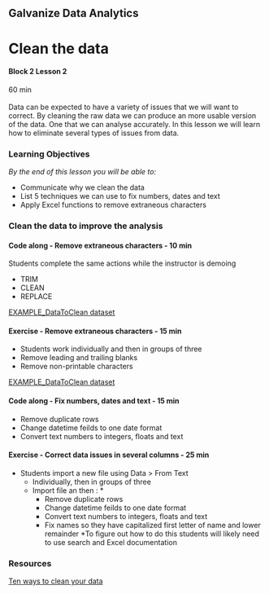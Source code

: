 ## Galvanize Data Analytics
# Clean the data
#### Block 2 Lesson 2

60 min
<br>
<br>
Data can be expected to have a variety of issues that we will want to correct.  By cleaning the raw data we can produce an more usable version of the data.  One that we can analyse accurately.  In this lesson we will learn how to eliminate several types of issues from data.

### Learning Objectives

*By the end of this lesson you will be able to:*
* Communicate why we clean the data
* List 5 techniques we can use to fix numbers, dates and text 
* Apply Excel functions to remove extraneous characters

### Clean the data to improve the analysis

#### Code along - Remove extraneous characters - **10 min**
Students complete the same actions while the instructor is demoing
* TRIM
* CLEAN
* REPLACE

[EXAMPLE_DataToClean dataset](https://docs.google.com/spreadsheets/d/1CDWBeqpUTBd1TkmDz_M6UGRWdHgU7LOcoiGRTvIttKA/edit#gid=0)

#### Exercise - Remove extraneous characters - **15 min**
* Students work individually and then in groups of three
* Remove leading and trailing blanks
* Remove non-printable characters

[EXAMPLE_DataToClean dataset](https://docs.google.com/spreadsheets/d/1CDWBeqpUTBd1TkmDz_M6UGRWdHgU7LOcoiGRTvIttKA/edit#gid=0)
 

#### Code along - Fix numbers, dates and text - **15 min**
* Remove duplicate rows
* Change datetime feilds to one date format
* Convert text numbers to integers, floats and text

#### Exercise - Correct data issues in several columns - **25 min**
* Students import a new file using Data > From Text
  * Individually, then in groups of three
  * Import file an then :
    * 
    * Remove duplicate rows
    * Change datetime feilds to one date format
    * Convert text numbers to integers, floats and text
    * Fix names so they have capitalized first letter of name and lower remainder
      *To figure out how to do this students will likely need to use search and Excel documentation

### Resources
[Ten ways to clean your data](https://support.office.com/en-us/article/top-ten-ways-to-clean-your-data-2844b620-677c-47a7-ac3e-c2e157d1db19)



